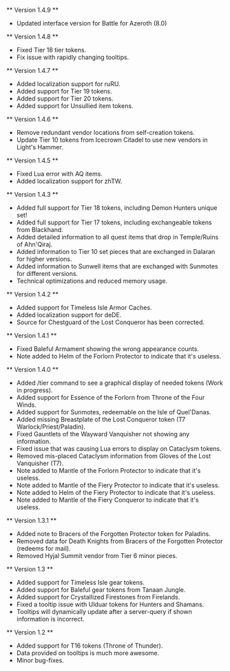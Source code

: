 ** Version 1.4.9 **
* Updated interface version for Battle for Azeroth (8.0)

** Version 1.4.8 **
* Fixed Tier 18 tier tokens.
* Fix issue with rapidly changing tooltips.

** Version 1.4.7 **
* Added localization support for ruRU.
* Added support for Tier 19 tokens.
* Added support for Tier 20 tokens.
* Added support for Unsullied item tokens.

** Version 1.4.6 **
* Remove redundant vendor locations from self-creation tokens.
* Update Tier 10 tokens from Icecrown Citadel to use new vendors in Light's Hammer.

** Version 1.4.5 **
* Fixed Lua error with AQ items.
* Added localization support for zhTW.

** Version 1.4.3 **
* Added full support for Tier 18 tokens, including Demon Hunters unique set!
* Added full support for Tier 17 tokens, including exchangeable tokens from Blackhand.
* Added detailed information to all quest items that drop in Temple/Ruins of Ahn'Qiraj.
* Added information to Tier 10 set pieces that are exchanged in Dalaran for higher versions.
* Added information to Sunwell items that are exchanged with Sunmotes for different versions.
* Technical optimizations and reduced memory usage.

** Version 1.4.2 **
* Added support for Timeless Isle Armor Caches.
* Added localization support for deDE.
* Source for Chestguard of the Lost Conqueror has been corrected.

** Version 1.4.1 **
* Fixed Baleful Armament showing the wrong appearance counts.
* Note added to Helm of the Forlorn Protector to indicate that it's useless.

** Version 1.4.0 **
* Added /tier command to see a graphical display of needed tokens (Work in progress).
* Added support for Essence of the Forlorn from Throne of the Four Winds.
* Added support for Sunmotes, redeemable on the Isle of Quel'Danas.
* Added missing Breastplate of the Lost Conqueror token (T7 Warlock/Priest/Paladin).
* Fixed Gauntlets of the Wayward Vanquisher not showing any information.
* Fixed issue that was causing Lua errors to display on Cataclysm tokens.
* Removed mis-placed Cataclysm information from Gloves of the Lost Vanquisher (T7).
* Note added to Mantle of the Forlorn Protector to indicate that it's useless.
* Note added to Mantle of the Fiery Protector to indicate that it's useless.
* Note added to Helm of the Fiery Protector to indicate that it's useless.
* Note added to Mantle of the Fiery Conqueror to indicate that it's useless.

** Version 1.3.1 **
* Added note to Bracers of the Forgotten Protector token for Paladins.
* Removed data for Death Knights from Bracers of the Forgotten Protector (redeems for mail).
* Removed Hyjal Summit vendor from Tier 6 minor pieces.

** Version 1.3 **
* Added support for Timeless Isle gear tokens.
* Added support for Baleful gear tokens from Tanaan Jungle.
* Added support for Crystallized Firestones from Firelands.
* Fixed a tooltip issue with Ulduar tokens for Hunters and Shamans.
* Tooltips will dynamically update after a server-query if shown information is incorrect.

** Version 1.2 **
* Added support for T16 tokens (Throne of Thunder).
* Data provided on tooltips is much more awesome.
* Minor bug-fixes.
